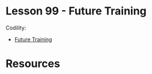 # Lesson 99 - Future Training

Codility:

- [Future Training](https://app.codility.com/programmers/lessons/99-future_training/)

# Resources
